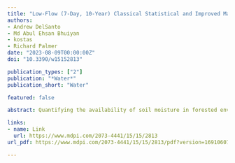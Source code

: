 ```yaml
---
title: "Low-Flow (7-Day, 10-Year) Classical Statistical and Improved Machine Learning Estimation Methodologies"
authors:
- Andrew DelSanto
- Md Abul Ehsan Bhuiyan
- kostas
- Richard Palmer
date: "2023-08-09T00:00:00Z"
doi: "10.3390/w15152813"

publication_types: ["2"]
publication: "*Water*"
publication_short: "Water"

featured: false

abstract: Quantifying the availability of soil moisture in forested environments has many implications for their ecosystem, and therefore the ability to map its dynamics accurately becomes important. Remote sensing offers the only viable strategy for cost-effective, global measurements of soil moisture and the launch of satellites with L-band microwave sensors such as the Soil Moisture Active Passive (SMAP) has extended those capabilities to forested areas. A number of retrieval algorithms have been developed by the SMAP mission that have generated multi-scale data products at 9 km, 3 and 1 km with the two finer-scale datasets derived by combining SMAP and Sentinel-1 C-band observations. In this study, we evaluated the ability of the three SMAP products to estimate the magnitude and dynamics of soil moisture in a relatively challenging environment of dense forest cover and topographic complexity using ground measurements from seven sites in New Zealand. We found that the finer-scale products had an overall smaller error and higher correlations when compared with the ground measurements, but did exhibit noise especially as canopy closure increased. On the other hand, the 9-km product had larger errors but was still able to capture the temporal dynamics of soil moisture. Our results are consistent with recent studies evaluating SMAP in forested environments, and the improved performance of the finer-scale products suggests a pathway towards accurate estimates of forested soil moisture using multi-scale data fusion.

links:
- name: Link
  url: https://www.mdpi.com/2073-4441/15/15/2813
url_pdf: https://www.mdpi.com/2073-4441/15/15/2813/pdf?version=1691060764

---
```

